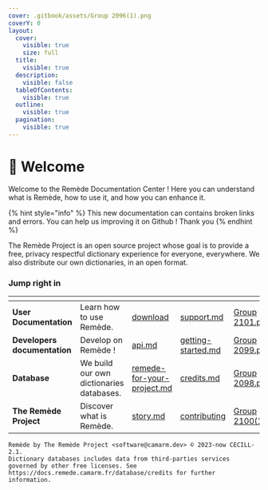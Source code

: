 ```yaml
---
cover: .gitbook/assets/Group 2096(1).png
coverY: 0
layout:
  cover:
    visible: true
    size: full
  title:
    visible: true
  description:
    visible: false
  tableOfContents:
    visible: true
  outline:
    visible: true
  pagination:
    visible: true
---
```


# 👋 Welcome

Welcome to the Remède Documentation Center ! Here you can understand what is Remède, how to use it, and how you can enhance it.

{% hint style="info" %}
This new documentation can contains broken links and errors. You can help us improving it on Github ! Thank you
{% endhint %}

The Remède Project is an open source project whose goal is to provide a free, privacy respectful dictionary experience for everyone, everywhere. We also distribute our own dictionaries, in an open format.

### Jump right in

<table data-view="cards"><thead><tr><th></th><th></th><th data-type="content-ref"></th><th data-type="content-ref"></th><th data-hidden data-card-cover data-type="files"></th><th data-hidden></th><th data-hidden data-card-target data-type="content-ref"></th></tr></thead><tbody><tr><td><strong>User Documentation</strong></td><td>Learn how to use Remède.</td><td><a href="users/download/">download</a></td><td><a href="users/support.md">support.md</a></td><td><a href=".gitbook/assets/Group 2101.png">Group 2101.png</a></td><td></td><td><a href="broken-reference">Broken link</a></td></tr><tr><td><strong>Developers documentation</strong></td><td>Develop on Remède !</td><td><a href="developers/api.md">api.md</a></td><td><a href="developers/getting-started.md">getting-started.md</a></td><td><a href=".gitbook/assets/Group 2099.png">Group 2099.png</a></td><td></td><td><a href="broken-reference">Broken link</a></td></tr><tr><td><strong>Database</strong></td><td>We build our own dictionaries databases.</td><td><a href="database/remede-for-your-project.md">remede-for-your-project.md</a></td><td><a href="database/credits.md">credits.md</a></td><td><a href=".gitbook/assets/Group 2098.png">Group 2098.png</a></td><td></td><td><a href="broken-reference">Broken link</a></td></tr><tr><td><strong>The Remède Project</strong></td><td>Discover what is Remède.</td><td><a href="project/story.md">story.md</a></td><td><a href="project/contributing/">contributing</a></td><td><a href=".gitbook/assets/Group 2100(1).png">Group 2100(1).png</a></td><td></td><td><a href="broken-reference">Broken link</a></td></tr></tbody></table>

```
Remède by The Remède Project <software@camarm.dev> © 2023-now CECILL-2.1.
Dictionary databases includes data from third-parties services governed by other free licenses. See https://docs.remede.camarm.fr/database/credits for further information.
```
